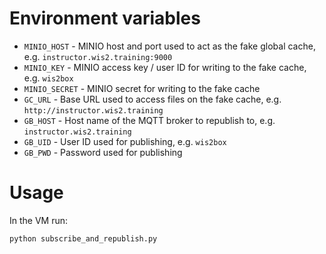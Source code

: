 # Environment variables

* ``MINIO_HOST`` - MINIO host and port used to act as the fake global cache, e.g. ``instructor.wis2.training:9000`` 
* ``MINIO_KEY``  - MINIO access key / user ID for writing to the fake cache, e.g. ``wis2box``
* ``MINIO_SECRET`` - MINIO secret for writing to the fake cache 
* ``GC_URL`` - Base URL used to access files on the fake cache, e.g.  ``http://instructor.wis2.training``
* ``GB_HOST`` - Host name of the MQTT broker to republish to, e.g. ``instructor.wis2.training``
* ``GB_UID`` - User ID used for publishing, e.g. ``wis2box``
* ``GB_PWD`` - Password used for publishing

# Usage

In the VM run:

``python subscribe_and_republish.py``